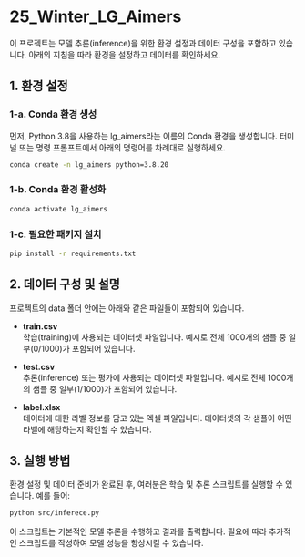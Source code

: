 # 25_Winter_LG_Aimers

이 프로젝트는 모델 추론(inference)을 위한 환경 설정과 데이터 구성을 포함하고 있습니다. 아래의 지침을 따라 환경을 설정하고 데이터를 확인하세요.

## 1. 환경 설정

### 1-a. Conda 환경 생성
먼저, Python 3.8을 사용하는 lg_aimers라는 이름의 Conda 환경을 생성합니다. 터미널 또는 명령 프롬프트에서 아래의 명령어를 차례대로 실행하세요.

```bash
conda create -n lg_aimers python=3.8.20
```

### 1-b. Conda 환경 활성화

```bash
conda activate lg_aimers
```


### 1-c. 필요한 패키지 설치

``` bash
pip install -r requirements.txt
```

## 2. 데이터 구성 및 설명

프로젝트의 data 폴더 안에는 아래와 같은 파일들이 포함되어 있습니다.

- **train.csv**  
  학습(training)에 사용되는 데이터셋 파일입니다. 예시로 전체 1000개의 샘플 중 일부(0/1000)가 포함되어 있습니다.
  
- **test.csv**  
  추론(inference) 또는 평가에 사용되는 데이터셋 파일입니다. 예시로 전체 1000개의 샘플 중 일부(1/1000)가 포함되어 있습니다.
  
- **label.xlsx**  
  데이터에 대한 라벨 정보를 담고 있는 엑셀 파일입니다. 데이터셋의 각 샘플이 어떤 라벨에 해당하는지 확인할 수 있습니다.

## 3. 실행 방법

환경 설정 및 데이터 준비가 완료된 후, 여러분은 학습 및 추론 스크립트를 실행할 수 있습니다. 예를 들어:

``` bash
python src/inferece.py
```


이 스크립트는 기본적인 모델 추론을 수행하고 결과를 출력합니다. 필요에 따라 추가적인 스크립트를 작성하여 모델 성능을 향상시킬 수 있습니다.